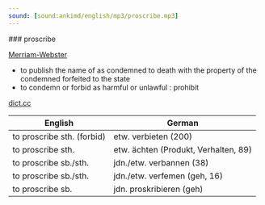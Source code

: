 ```yaml
---
sound: [sound:ankimd/english/mp3/proscribe.mp3]
---
```


\### proscribe

[Merriam-Webster](https://www.merriam-webster.com/dictionary/proscribe)

- to publish the name of as condemned to death with the property of the condemned forfeited to the state
- to condemn or forbid as harmful or unlawful : prohibit

[dict.cc](https://www.dict.cc/proscribe)

| English        | German       |
| -------------- | ------------ |
| to proscribe sth. (forbid) | etw. verbieten (200) |
| to proscribe sth. | etw. ächten (Produkt, Verhalten, 89) |
| to proscribe sb./sth. | jdn./etw. verbannen (38) |
| to proscribe sb./sth. | jdn./etw. verfemen (geh, 16) |
| to proscribe sb. | jdn. proskribieren (geh) |
